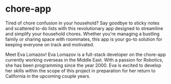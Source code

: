 # chore-app
Tired of chore confusion in your household? Say goodbye to sticky notes and scattered to-do lists with this revolutionary app designed to streamline and simplify your household chores. Whether you're managing a bustling family or sharing space with roommates, this app is your go-to solution for keeping everyone on track and motivated.

Meet Eva Lomazov! Eva Lomazov is a full-stack developer on the chore-app currently working overseas in the Middle East. With a passion for Robotics, she has been programming since the year 2000. Eva is excited to develop her skills within the scope of this project in preparation for her return to California in the upcoming couple years.